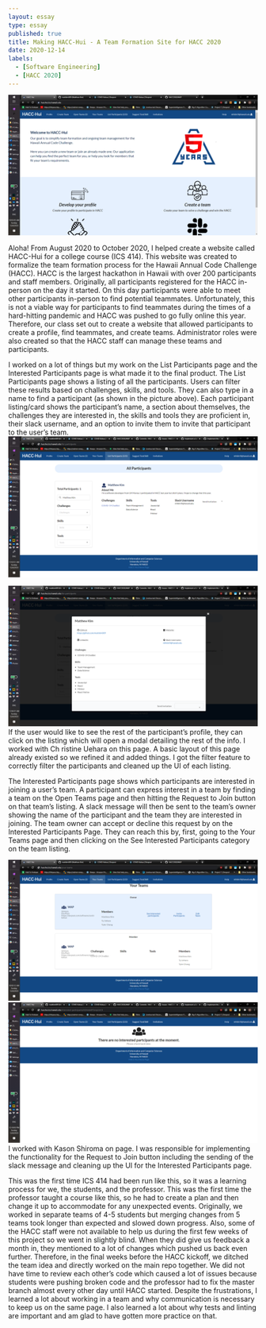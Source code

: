 ```yaml
---
layout: essay
type: essay
published: true
title: Making HACC-Hui - A Team Formation Site for HACC 2020
date: 2020-12-14
labels:
  - [Software Engineering]
  - [HACC 2020]
---
```


<img class="ui image" src="../images/hacc-hui_home_page.png">

Aloha! From August 2020 to October 2020, I helped create a website called HACC-Hui for a college course (ICS 414).  This website was created to formalize the team formation process for the Hawaii Annual Code Challenge (HACC).  HACC is the largest hackathon in Hawaii with over 200 participants and staff members.  Originally, all participants registered for the HACC in-person on the day it started.  On this day participants were able to meet other participants in-person to find potential teammates.  Unfortunately, this is not a viable way for participants to find teammates during the times of a hard-hitting pandemic and HACC was pushed to go fully online this year.  Therefore, our class set out to create a website that allowed participants to create a profile, find teammates, and create teams.  Administrator roles were also created so that the HACC staff can manage these teams and participants.  

I worked on a lot of things but my work on the List Participants page and the Interested Participants page is what made it to the final product.  The List Participants page shows a listing of all the participants.  Users can filter these results based on challenges, skills, and tools.  They can also type in a name to find a participant (as shown in the picture above).  Each participant listing/card shows the participant’s name, a section about themselves, the challenges they are interested in, the skills and tools they are proficient in, their slack username, and an option to invite them to invite that participant to the user’s team.  
<img class="ui image center" src="../images/hacc-hui_list_participants_page.png">

<img class="ui image center" src="../images/hacc-hui_profile_modal.png">
If the user would like to see the rest of the participant’s profile, they can click on the listing which will open a modal detailing the rest of the info.  I worked with Ch	ristine Uehara on this page.  A basic layout of this page already existed so we refined it and added things.  I got the filter feature to correctly filter the participants and cleaned up the UI of each listing.

The Interested Participants page shows which participants are interested in joining a user’s team. A participant can express interest in a team by finding a team on the Open Teams page and then hitting the Request to Join button on that team’s listing.  A slack message will then be sent to the team’s owner showing the name of the participant and the team they are interested in joining.  The team owner can accept or decline this request by on the Interested Participants Page.  They can reach this by, first, going to the Your Teams page and then clicking on the See Interested Participants category on the team listing.  
<div class="ui large rounded images">
  <img class="ui image center" src="../images/hacc-hui_your_teams_page.png">
  <img class="ui image center" src="../images/hacc-hui_interested_participants_page.png">
</div>
I worked with Kason Shiroma on page.  I was responsible for implementing the functionality for the Request to Join button including the sending of the slack message and cleaning up the UI for the Interested Participants page.


This was the first time ICS 414 had been run like this, so it was a learning process for we, the students, and the professor.  This was the first time the professor taught a course like this, so he had to create a plan and then change it up to accommodate for any unexpected events.  Originally, we worked in separate teams of 4-5 students but merging changes from 5 teams took longer than expected and slowed down progress.  Also, some of the HACC staff were not available to help us during the first few weeks of this project so we went in slightly blind.  When they did give us feedback a month in, they mentioned to a lot of changes which pushed us back even further.  Therefore, in the final weeks before the HACC kickoff, we ditched the team idea and directly worked on the main repo together.  We did not have time to review each other’s code which caused a lot of issues because students were pushing broken code and the professor had to fix the master branch almost every other day until HACC started.  Despite the frustrations, I learned a lot about working in a team and why communication is necessary to keep us on the same page.  I also learned a lot about why tests and linting are important and am glad to have gotten more practice on that.




